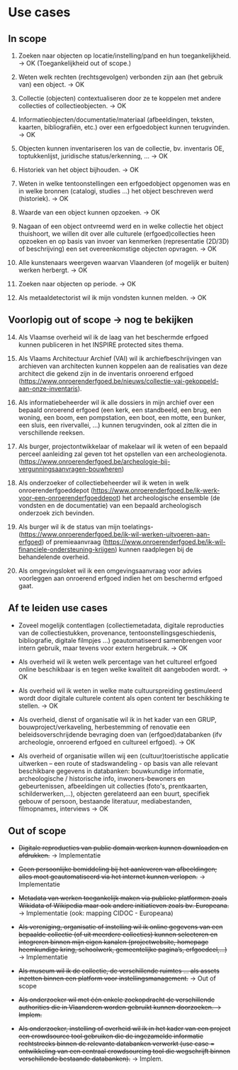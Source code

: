 # Use cases

## In scope

1. Zoeken naar objecten op locatie/instelling/pand en hun toegankelijkheid. ->  OK (Toegankelijkheid out of scope.)

2. Weten welk rechten (rechtsgevolgen) verbonden zijn aan (het gebruik van) een object. -> OK

3. Collectie (objecten) contextualiseren door ze te koppelen met andere collecties of collectieobjecten. -> OK

4. Informatieobjecten/documentatie/materiaal (afbeeldingen, teksten, kaarten, bibliografiën, etc.) over een erfgoedobject kunnen terugvinden. -> OK

6. Objecten kunnen inventariseren los van de collectie, bv. inventaris OE, toptukkenlijst, juridische status/erkenning, ... -> OK

7. Historiek van het object bijhouden. -> OK

8. Weten in welke tentoonstellingen een erfgoedobject opgenomen was en in welke bronnen (catalogi, studies …) het object beschreven werd (historiek). -> OK

9. Waarde van een object kunnen opzoeken. -> OK

10. Nagaan of een object ontvreemd werd en in welke collectie het object thuishoort, we willen dit over alle culturele (erfgoed)collecties heen opzoeken en op basis van invoer van kenmerken (representatie (2D/3D) of beschrijving) een set overeenkomstige objecten opvragen. -> OK

11. Alle kunstenaars weergeven waarvan Vlaanderen (of mogelijk er buiten) werken herbergt. → OK  

12. Zoeken naar objecten op periode. -> OK

13. Als metaaldetectorist wil ik mijn vondsten kunnen melden. -> OK

## Voorlopig out of scope -> nog te bekijken

14. Als Vlaamse overheid wil ik de laag van het beschermde erfgoed kunnen publiceren in het INSPIRE protected sites thema.

15. Als Vlaams Architectuur Archief (VAI) wil ik archiefbeschrijvingen van archieven van architecten kunnen koppelen aan de realisaties van deze architect die gekend zijn in de inventaris onroerend erfgoed (https://www.onroerenderfgoed.be/nieuws/collectie-vai-gekoppeld-aan-onze-inventaris).

16. Als informatiebeheerder wil ik alle dossiers in mijn archief over een bepaald onroerend erfgoed (een kerk, een standbeeld, een brug, een woning, een boom, een pompstation, een boot, een motte, een bunker, een sluis, een rivervallei, ...) kunnen terugvinden, ook al zitten die in verschillende reeksen.

17. Als burger, projectontwikkelaar of makelaar wil ik weten of een bepaald perceel aanleiding zal geven tot het opstellen van een archeologienota. (https://www.onroerenderfgoed.be/archeologie-bij-vergunningsaanvragen-bouwheren)

18. Als onderzoeker of collectiebeheerder wil ik weten in welk onroerenderfgoeddepot (https://www.onroerenderfgoed.be/ik-werk-voor-een-onroerenderfgoeddepot) het archeologische ensemble (de vondsten en de documentatie) van een bepaald archeologisch onderzoek zich bevinden.

19. Als burger wil ik de status van mijn toelatings- (https://www.onroerenderfgoed.be/ik-wil-werken-uitvoeren-aan-erfgoed) of premieaanvraag (https://www.onroerenderfgoed.be/ik-wil-financiele-ondersteuning-krijgen) kunnen raadplegen bij de behandelende overheid.

20. Als omgevingsloket wil ik een omgevingsaanvraag voor advies voorleggen aan onroerend erfgoed indien het om beschermd erfgoed gaat.

## Af te leiden use cases

- Zoveel mogelijk contentlagen (collectiemetadata, digitale reproducties van de collectiestukken, provenance, tentoonstellingsgeschiedenis, bibliografie, digitale filmpjes …) geautomatiseerd samenbrengen voor intern gebruik, maar tevens voor extern hergebruik. → OK

- Als overheid wil ik weten welk percentage van het cultureel erfgoed online beschikbaar is en tegen welke kwaliteit dit aangeboden wordt. → OK

- Als overheid wil ik weten in welke mate cultuurspreiding gestimuleerd wordt door digitale culturele content als open content ter beschikking te stellen. → OK

- Als overheid, dienst of organisatie wil ik in het kader van een GRUP, bouwproject/verkaveling, herbestemming of renovatie een beleidsoverschrijdende bevraging doen van (erfgoed)databanken (ifv archeologie, onroerend erfgoed en cultureel erfgoed). → OK

- Als overheid of organisatie willen wij een (cultuur)toeristische applicatie uitwerken – een route of stadswandeling - op basis van alle relevant beschikbare gegevens in databanken: bouwkundige informatie, archeologische / historische info, inwoners-bewoners en gebeurtenissen, afbeeldingen uit collecties (foto's, prentkaarten, schilderwerken,...), objecten gerelateerd aan een buurt, specifiek gebouw of persoon, bestaande literatuur, mediabestanden, filmopnames, interviews → OK 

## Out of scope

- ~~Digitale reproducties van public domain werken kunnen downloaden en afdrukken.~~ -> Implementatie

- ~~Geen persoonlijke bemiddeling bij het aanleveren van afbeeldingen; alles moet geautomatiseerd via het internet kunnen verlopen.~~ -> Implementatie

- ~~Metadata van werken toegankelijk maken via publieke platformen zoals Wikidata of Wikipedia maar ook andere initiatieven zoals bv. Europeana.~~ → Implementatie (ook: mapping CIDOC - Europeana)

- ~~Als vereniging, organisatie of instelling wil ik online gegevens van een bepaalde collectie (of uit meerdere collecties) kunnen selecteren en integreren binnen mijn eigen kanalen (projectwebsite, homepage heemkundige kring, schoolwerk, gemeentelijke pagina’s, erfgoedcel,…)~~ -> Implementatie

- ~~Als museum wil ik de collectie, de verschillende ruimtes … als assets inzetten binnen een platform voor instellingsmanagement.~~ → Out of scope

- ~~Als onderzoeker wil met één enkele zoekopdracht de verschillende authorities die in Vlaanderen worden gebruikt kunnen doorzoeken. → Implem.~~

- ~~Als onderzoeker, instelling of overheid wil ik in het kader van een project een crowdsource tool gebruiken die de ingezamelde informatie rechtstreeks binnen de relevante databanken verwerkt (use case = ontwikkeling van een centraal crowdsourcing tool die wegschrijft binnen verschillende bestaande databanken).~~ → Implem.
